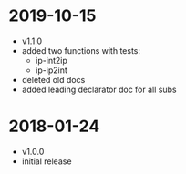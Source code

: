 # 2019-10-15
- v1.1.0
- added two functions with tests:
    + ip-int2ip
    + ip-ip2int
- deleted old docs
- added leading declarator doc for all subs


# 2018-01-24
- v1.0.0
- initial release
